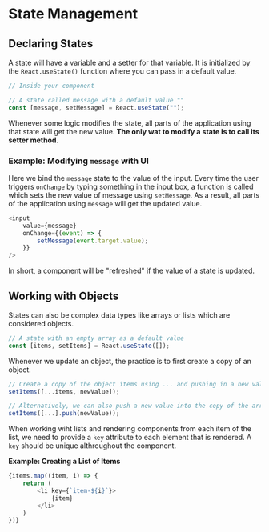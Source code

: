 # State Management

## Declaring States

A state will have a variable and a setter for that variable. It is initialized by the `React.useState()` function where you can pass in a default value.

```js
// Inside your component

// A state called message with a default value ""
const [message, setMessage] = React.useState("");
```

Whenever some logic modifies the state, all parts of the application using that state will get the new value. **The only wat to modify a state is to call its setter method**.

### Example: Modifying `message` with UI

Here we bind the `message` state to the value of the input. Every time the user triggers `onChange` by typing something in the input box, a function is called which sets the new value of message using `setMessage`. As a result, all parts of the application using `message` will get the updated value.

```js
<input 
    value={message}
    onChange={(event) => {
        setMessage(event.target.value);
    }}
/>
```

In short, a component will be "refreshed" if the value of a state is updated.

## Working with Objects

States can also be complex data types like arrays or lists which are considered objects.

```js
// A state with an empty array as a default value
const [items, setItems] = React.useState([]);
```

Whenever we update an object, the practice is to first create a copy of an object.

```js
// Create a copy of the object items using ... and pushing in a new value
setItems([...items, newValue]);
```

```js
// Alternatively, we can also push a new value into the copy of the array
setItems([...].push(newValue));
```

When working wiht lists and rendering components from each item of the list, we need to provide a `key` attribute to each element that is rendered. A `key` should be unique althroughout the component.

**Example: Creating a List of Items**

```js
{items.map((item, i) => {
    return (
        <li key={`item-${i}`}>
            {item}
        </li>
    )
})}
```
